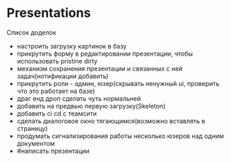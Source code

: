 # Presentations

Список доделок

- настроить загрузку картинок в базу
- прикрутить форму в редактировании презентации, чтобы использовать pristine dirty
- механизм сохранения презентации и связанных с ней задач(нотификации добавить)
- прикрутить роли - админ, юзер(скрывать ненужный ui, проверить что это работает на базе)
- драг енд дроп сделать чуть нормальней
- добавить на предвью первую загрузку(Skeleton)
- добавить ci cd с теамсити
- сделать диалоговое окно тягающимся(возможно вставлять в страницу)
- продумать сигнализирования работы несколько юзеров над одним документом
- #написать презентации


